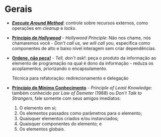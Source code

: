 # Gerais

* [**_Execute Around Method_**](http://wiki.c2.com/?ExecuteAroundMethod "Execute Around Method"): controle sobre recursos externos, como operações em _cleanup_ e _locks_.

* [**Princípio de _Hollywood_**](http://wiki.c2.com/?HollywoodPrinciple "Hollywood Principle") - _Hollywood Principle_: Não nos chame, nós chamaremos você - _Don't call us, we will call you_, especifica como componentes de alto e baixo nível interagem sem criar dependências.

* [**Ordene, não peça!**](http://wiki.c2.com/?TellDontAsk "Tell, don't ask!") - _Tell, don't ask!_: peça o produto da informação ao elemento de programação na qual é dono da informação - reduza os acoplamentos, priorizando o encapsulamento.

  Técnica para refatoração: redirecionamento e delegação

* [**Princípio do Mínimo Conhecimento**](http://wiki.c2.com/?LawOfDemeter "Principle of Least Knowledge") - _Principle of Least Knowledge_: também conhecido por _Law of Demeter_ (1988) ou _Don't Talk to Strangers_, fale somente com seus amigos imediatos:

  1. O elemento em si;
  2. Os elementos passados como parâmetros para o elemento;
  3. Quaisquer elementos criados e/ou instanciados;
  4. Quaisquer componentes do elemento; e
  5. Os elementos globais.
